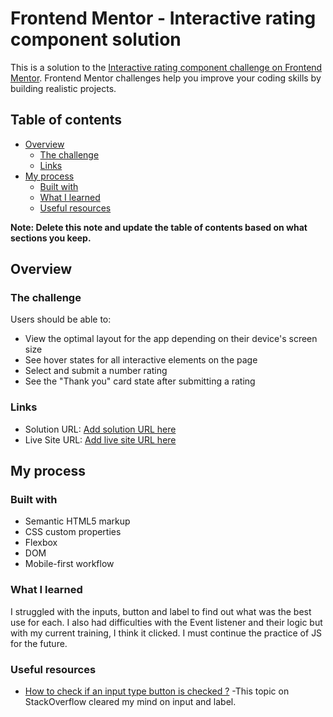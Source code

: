 # Frontend Mentor - Interactive rating component solution

This is a solution to the [Interactive rating component challenge on Frontend Mentor](https://www.frontendmentor.io/challenges/interactive-rating-component-koxpeBUmI). Frontend Mentor challenges help you improve your coding skills by building realistic projects.

## Table of contents

- [Overview](#overview)
  - [The challenge](#the-challenge)
  - [Links](#links)
- [My process](#my-process)
  - [Built with](#built-with)
  - [What I learned](#what-i-learned)
  - [Useful resources](#useful-resources)

**Note: Delete this note and update the table of contents based on what sections you keep.**

## Overview

### The challenge

Users should be able to:

- View the optimal layout for the app depending on their device's screen size
- See hover states for all interactive elements on the page
- Select and submit a number rating
- See the "Thank you" card state after submitting a rating

### Links

- Solution URL: [Add solution URL here](https://your-solution-url.com)
- Live Site URL: [Add live site URL here](https://your-live-site-url.com)

## My process

### Built with

- Semantic HTML5 markup
- CSS custom properties
- Flexbox
- DOM
- Mobile-first workflow

### What I learned

I struggled with the inputs, button and label to find out what was the best use for each.
I also had difficulties with the Event listener and their logic but with my current training, I think it clicked. I must continue the practice of JS for the future.

### Useful resources

- [How to check if an input type button is checked ?](https://stackoverflow.com/questions/49243460/how-to-check-if-a-input-type-button-is-checked) -This topic on StackOverflow cleared my mind on input and label.
